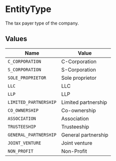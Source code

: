 # EntityType

The tax payer type of the company.


## Values

| Name                  | Value                 |
| --------------------- | --------------------- |
| `C_CORPORATION`       | C-Corporation         |
| `S_CORPORATION`       | S-Corporation         |
| `SOLE_PROPRIETOR`     | Sole proprietor       |
| `LLC`                 | LLC                   |
| `LLP`                 | LLP                   |
| `LIMITED_PARTNERSHIP` | Limited partnership   |
| `CO_OWNERSHIP`        | Co-ownership          |
| `ASSOCIATION`         | Association           |
| `TRUSTEESHIP`         | Trusteeship           |
| `GENERAL_PARTNERSHIP` | General partnership   |
| `JOINT_VENTURE`       | Joint venture         |
| `NON_PROFIT`          | Non-Profit            |